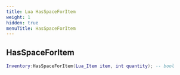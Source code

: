 ```yaml
---
title: Lua HasSpaceForItem
weight: 1
hidden: true
menuTitle: HasSpaceForItem
---
```

## HasSpaceForItem
```lua
Inventory:HasSpaceForItem(Lua_Item item, int quantity); -- bool
```